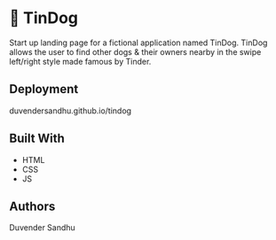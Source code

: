 # 🐶 TinDog

Start up landing page for a fictional application named TinDog. TinDog allows the user to find other dogs & their owners nearby in the swipe left/right style made famous by Tinder.

## Deployment
duvendersandhu.github.io/tindog

## Built With

  * HTML
  * CSS
  * JS

## Authors

  Duvender Sandhu

